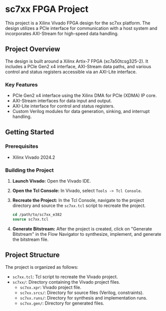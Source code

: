 # sc7xx FPGA Project

This project is a Xilinx Vivado FPGA design for the sc7xx platform. The design utilizes a PCIe interface for communication with a host system and incorporates AXI-Stream for high-speed data handling.

## Project Overview

The design is built around a Xilinx Artix-7 FPGA (xc7a50tcsg325-2). It includes a PCIe Gen2 x4 interface, AXI-Stream data paths, and various control and status registers accessible via an AXI-Lite interface.

### Key Features

*   PCIe Gen2 x4 interface using the Xilinx DMA for PCIe (XDMA) IP core.
*   AXI-Stream interfaces for data input and output.
*   AXI-Lite interface for control and status registers.
*   Custom Verilog modules for data generation, sinking, and interrupt handling.

## Getting Started

### Prerequisites

*   Xilinx Vivado 2024.2

### Building the Project

1.  **Launch Vivado:** Open the Vivado IDE.
2.  **Open the Tcl Console:** In Vivado, select `Tools -> Tcl Console`.
3.  **Recreate the Project:** In the Tcl Console, navigate to the project directory and source the `sc7xx.tcl` script to recreate the project.

    ```tcl
    cd /path/to/sc7xx_e382
    source sc7xx.tcl
    ```

4.  **Generate Bitstream:** After the project is created, click on "Generate Bitstream" in the Flow Navigator to synthesize, implement, and generate the bitstream file.

## Project Structure

The project is organized as follows:

*   `sc7xx.tcl`: Tcl script to recreate the Vivado project.
*   `sc7xx/`: Directory containing the Vivado project files.
    *   `sc7xx.xpr`: Vivado project file.
    *   `sc7xx.srcs/`: Directory for source files (Verilog, constraints).
    *   `sc7xx.runs/`: Directory for synthesis and implementation runs.
    *   `sc7xx.gen/`: Directory for generated files.

